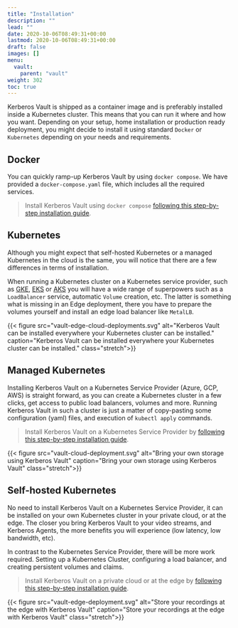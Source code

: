 ```yaml
---
title: "Installation"
description: ""
lead: ""
date: 2020-10-06T08:49:31+00:00
lastmod: 2020-10-06T08:49:31+00:00
draft: false
images: []
menu:
  vault:
    parent: "vault"
weight: 302
toc: true
---
```


Kerberos Vault is shipped as a container image and is preferably installed inside a Kubernetes cluster. This means that you can run it where and how you want. Depending on your setup, home installation or production ready deployment, you might decide to install it using standard `Docker` or `Kubernetes` depending on your needs and requirements.

## Docker 

You can quickly ramp-up Kerberos Vault by using `docker compose`. We have provided a `docker-compose.yaml` file, which includes all the required services.

> Install Kerberos Vault using `docker compose` [following this step-by-step installation guide](https://github.com/kerberos-io/vault/tree/master/docker).

## Kubernetes

Although you might expect that self-hosted Kubernetes or a managed Kubernetes in the cloud is the same, you will notice that there are a few differences in terms of installation.  

When running a Kubernetes cluster on a Kubernetes service provider, such as [GKE](https://cloud.google.com/kubernetes-engine), [EKS](https://aws.amazon.com/eks/) or [AKS](https://azure.microsoft.com/en-us/products/kubernetes-service/) you will have a wide range of superpowers such as a `LoadBalancer` service, automatic `Volume` creation, etc. The latter is something what is missing in an Edge deployment, there you have to prepare the volumes yourself and install an edge load balancer like `MetalLB`. 

{{< figure src="vault-edge-cloud-deployments.svg" alt="Kerberos Vault can be installed everywhere your Kubernetes cluster can be installed." caption="Kerberos Vault can be installed everywhere your Kubernetes cluster can be installed." class="stretch">}}

## Managed Kubernetes

Installing Kerberos Vault on a Kubernetes Service Provider (Azure, GCP, AWS) is straight forward, as you can create a Kubernetes cluster in a few clicks, get access to public load balancers, volumes and more. Running Kerberos Vault in such a cluster is just a matter of copy-pasting some configuration (yaml) files, and execution of `kubectl apply` commands.

> Install Kerberos Vault on a Kubernetes Service Provider by [following this step-by-step installation guide](https://github.com/kerberos-io/vault/tree/master/kubernetes#a-managed-kubernetes-1).

{{< figure src="vault-cloud-deployment.svg" alt="Bring your own storage using Kerberos Vault" caption="Bring your own storage using Kerberos Vault" class="stretch">}}

## Self-hosted Kubernetes

No need to install Kerberos Vault on a Kubernetes Service Provider, it can be installed on your own Kubernetes cluster in your private cloud, or at the edge. The closer you bring Kerberos Vault to your video streams, and Kerberos Agents, the more benefits you will experience (low latency, low bandwidth, etc). 

In contrast to the Kubernetes Service Provider, there will be more work required. Setting up a Kubernetes Cluster, configuring a load balancer, and creating persistent volumes and claims.

> Install Kerberos Vault on a private cloud or at the edge by [following this step-by-step installation guide](https://github.com/kerberos-io/vault/tree/master/kubernetes#b-self-hosted-kubernetes-1).

{{< figure src="vault-edge-deployment.svg" alt="Store your recordings at the edge with Kerberos Vault" caption="Store your recordings at the edge with Kerberos Vault" class="stretch">}}
